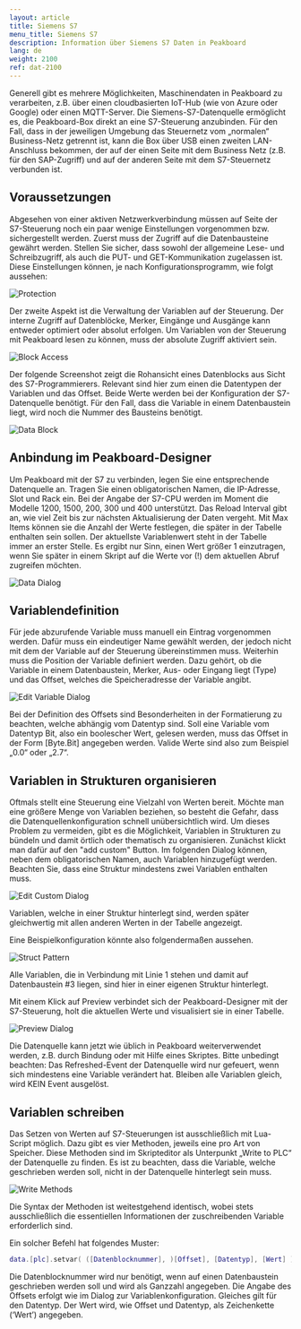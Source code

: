 ```yaml
---
layout: article
title: Siemens S7
menu_title: Siemens S7
description: Information über Siemens S7 Daten in Peakboard
lang: de
weight: 2100
ref: dat-2100
---
```

Generell gibt es mehrere Möglichkeiten, Maschinendaten in Peakboard zu verarbeiten, z.B. über einen cloudbasierten IoT-Hub (wie von Azure oder Google) oder einen MQTT-Server. Die Siemens-S7-Datenquelle ermöglicht es, die Peakboard-Box direkt an eine S7-Steuerung anzubinden. Für den Fall, dass in der jeweiligen Umgebung das Steuernetz vom „normalen“ Business-Netz getrennt ist, kann die Box über USB einen zweiten LAN-Anschluss bekommen, der auf der einen Seite mit dem Business Netz (z.B. für den SAP-Zugriff) und auf der anderen Seite mit dem S7-Steuernetz verbunden ist.

## Voraussetzungen

Abgesehen von einer aktiven Netzwerkverbindung müssen auf Seite der S7-Steuerung noch ein paar wenige Einstellungen vorgenommen bzw. sichergestellt werden. Zuerst muss der Zugriff auf die Datenbausteine gewährt werden. Stellen Sie sicher, dass sowohl der allgemeine Lese- und Schreibzugriff, als auch die PUT- und GET-Kommunikation zugelassen ist. Diese Einstellungen können, je nach Konfigurationsprogramm, wie folgt aussehen:

![Protection](/assets/images/data-sources/siemens-s7/datenquelle-s7-00-protection.png)

Der zweite Aspekt ist die Verwaltung der Variablen auf der Steuerung. Der interne Zugriff auf Datenblöcke, Merker, Eingänge und Ausgänge kann entweder optimiert oder absolut erfolgen. Um Variablen von der Steuerung mit Peakboard lesen zu können, muss der absolute Zugriff aktiviert sein.

![Block Access](/assets/images/data-sources/siemens-s7/datenquelle-s7-01-block-access.png)

Der folgende Screenshot zeigt die Rohansicht eines Datenblocks aus Sicht des S7-Programmierers. Relevant sind hier zum einen die Datentypen der Variablen und das Offset. Beide Werte werden bei der Konfiguration der S7-Datenquelle benötigt. Für den Fall, dass die Variable in einem Datenbaustein liegt, wird noch die Nummer des Bausteins benötigt.

![Data Block](/assets/images/data-sources/siemens-s7/datenquelle-s7-02-data-block.png)

## Anbindung im Peakboard-Designer

Um Peakboard mit der S7 zu verbinden, legen Sie eine entsprechende Datenquelle an. Tragen Sie einen obligatorischen Namen, die IP-Adresse, Slot und Rack ein. Bei der Angabe der S7-CPU werden im Moment die Modelle 1200, 1500, 200, 300 und 400 unterstützt. Das Reload Interval gibt an, wie viel Zeit bis zur nächsten Aktualisierung der Daten vergeht. Mit Max Items können sie die Anzahl der Werte festlegen, die später in der Tabelle enthalten sein sollen. Der aktuellste Variablenwert steht in der Tabelle immer an erster Stelle. Es ergibt nur Sinn, einen Wert größer 1 einzutragen, wenn Sie später in einem Skript auf die Werte vor (!) dem aktuellen Abruf zugreifen möchten.

![Data Dialog](/assets/images/data-sources/siemens-s7/datenquelle-s7-03-edit-data-dialog.png)

## Variablendefinition


Für jede abzurufende Variable muss manuell ein Eintrag vorgenommen werden. Dafür muss ein eindeutiger Name gewählt werden, der jedoch nicht mit dem der Variable auf der Steuerung übereinstimmen muss. Weiterhin muss die Position der Variable definiert werden. Dazu gehört, ob die Variable in einem Datenbaustein, Merker, Aus- oder Eingang liegt (Type) und das Offset, welches die Speicheradresse der Variable angibt.


![Edit Variable Dialog](/assets/images/data-sources/siemens-s7/datenquelle-s7-04-edit-variable-dialog.png)

Bei der Definition des Offsets sind Besonderheiten in der Formatierung zu beachten, welche abhängig vom Datentyp sind.
Soll eine Variable vom Datentyp Bit, also ein boolescher Wert, gelesen werden, muss das Offset in der Form [Byte.Bit] angegeben werden. Valide Werte sind also zum Beispiel „0.0“ oder „2.7“.

## Variablen in Strukturen organisieren

Oftmals stellt eine Steuerung eine Vielzahl von Werten bereit. Möchte man eine größere Menge von Variablen beziehen, so besteht die Gefahr, dass die Datenquellenkonfiguration schnell unübersichtlich wird.
Um dieses Problem zu vermeiden, gibt es die Möglichkeit, Variablen in Strukturen zu bündeln und damit örtlich oder thematisch zu organisieren. Zunächst klickt man dafür auf den "add custom" Button.
Im folgenden Dialog können, neben dem obligatorischen Namen, auch Variablen hinzugefügt werden. Beachten Sie, dass eine Struktur mindestens zwei Variablen enthalten muss.

![Edit Custom Dialog](/assets/images/data-sources/siemens-s7/datenquelle-s7-05-edit-custom-dialog.png)

Variablen, welche in einer Struktur hinterlegt sind, werden später gleichwertig mit allen anderen Werten in der Tabelle angezeigt.

Eine Beispielkonfiguration könnte also folgendermaßen aussehen.

![Struct Pattern](/assets/images/data-sources/siemens-s7/datenquelle-s7-06-struct-pattern.png)

Alle Variablen, die in Verbindung mit Linie 1 stehen und damit auf Datenbaustein #3 liegen, sind hier in einer eigenen Struktur hinterlegt.

Mit einem Klick auf Preview verbindet sich der Peakboard-Designer mit der S7-Steuerung, holt die aktuellen Werte und visualisiert sie in einer Tabelle.

![Preview Dialog](/assets/images/data-sources/siemens-s7/datenquelle-s7-07-preview-dialog.png)

Die Datenquelle kann jetzt wie üblich in Peakboard weiterverwendet werden, z.B. durch Bindung oder mit Hilfe eines Skriptes. Bitte unbedingt beachten: Das Refreshed-Event der Datenquelle wird nur gefeuert, wenn sich mindestens eine Variable verändert hat. Bleiben alle Variablen gleich, wird KEIN Event ausgelöst.

## Variablen schreiben

Das Setzen von Werten auf S7-Steuerungen ist ausschließlich mit Lua-Script möglich. Dazu gibt es vier Methoden, jeweils eine pro Art von Speicher. Diese Methoden sind im Skripteditor als Unterpunkt „Write to PLC“ der Datenquelle zu finden.
Es ist zu beachten, dass die Variable, welche geschrieben werden soll, nicht in der Datenquelle hinterlegt sein muss.

![Write Methods](/assets/images/data-sources/siemens-s7/datenquelle-s7-08-write-methods.png)

Die Syntax der Methoden ist weitestgehend identisch, wobei stets ausschließlich die essentiellen Informationen der zuschreibenden Variable erforderlich sind.

Ein solcher Befehl hat folgendes Muster:


```lua
data.[plc].setvar( ([Datenblocknummer], )[Offset], [Datentyp], [Wert] )
```
Die Datenblocknummer wird nur benötigt, wenn auf einen Datenbaustein geschrieben werden soll und wird als Ganzzahl angegeben.
Die Angabe des Offsets erfolgt wie im Dialog zur Variablenkonfiguration.
Gleiches gilt für den Datentyp.
Der Wert wird, wie Offset und Datentyp, als Zeichenkette (‘Wert’) angegeben.

